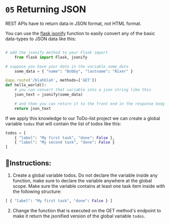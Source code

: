 # `05` Returning JSON

REST APIs have to return data in JSON format, not HTML format.

You can use the [flask jsonify](https://flask.palletsprojects.com/en/1.1.x/api/#flask.json.jsonify) function to easily convert any of the basic data-types to JSON data like this:

```python

# add the jsonify method to your Flask import
    from flask import Flask, jsonify

# suppose you have your data in the variable some_data
    some_data = { "name": "Bobby", "lastname": "Rixer" }

@app.route('/blahblah', methods=['GET'])
def hello_world():
    # you can convert that variable into a json string like this
    json_text = jsonify(some_data)

    # and then you can return it to the front end in the response body like this
    return json_text
```

If we apply this knowledge to our ToDo-list project we can create a global variable `todos` that will contain the list of todos like this:

```python
todos = [
    { "label": "My first task", "done": False },
    { "label": "My second task", "done": False }
]
```

## 📝Instructions:

1. Create a global variable todos. Do not declare the variable inside any function, make sure to declare the variable anywhere at the global scope. Make sure the variable contains at least one task item inside with the following structure:

```python
[ { "label": "My first task", "done": False } ]
```

2.  Change the function that is executed on the GET method's endpoint to make it return the jsonified version of the global variable `todos`.
